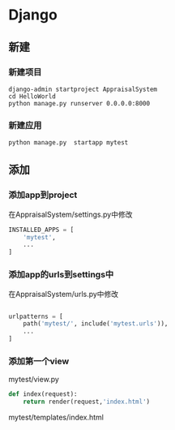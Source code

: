 # Django

## 新建

### 新建项目

```shell
django-admin startproject AppraisalSystem
cd HelloWorld
python manage.py runserver 0.0.0.0:8000
```

### 新建应用

```sh
python manage.py  startapp mytest
```

## 添加

### 添加app到project

在AppraisalSystem/settings.py中修改

```python
INSTALLED_APPS = [
    'mytest',
    ...
]
```

### 添加app的urls到settings中

在AppraisalSystem/urls.py中修改

```python

urlpatterns = [
    path('mytest/', include('mytest.urls')),
    ...
]
```

### 添加第一个view

mytest/view.py

```python
def index(request):
    return render(request,'index.html')
```

mytest/templates/index.html

```html

```

